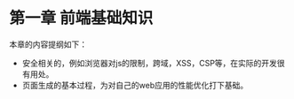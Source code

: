 # 第一章 前端基础知识


本章的内容提纲如下：

* 安全相关的，例如浏览器对js的限制，跨域，XSS，CSP等，在实际的开发很有用处。
* 页面生成的基本过程，为对自己的web应用的性能优化打下基础。

